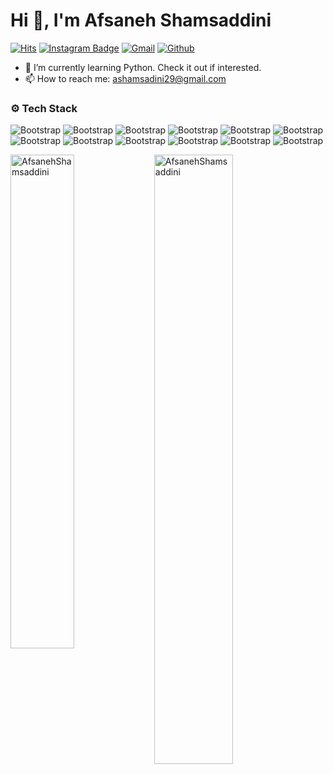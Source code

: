
# Hi 👋, I'm Afsaneh Shamsaddini 

[![Hits](https://hits.seeyoufarm.com/api/count/incr/badge.svg?url=https%3A%2F%2Fgithub.com%2FAfsanehShamsaddini%2FAfsanehShamsaddini&count_bg=%2379C83D&title_bg=%23555555&icon=&icon_color=%23E7E7E7&title=Profile+Views&edge_flat=false)](https://hits.seeyoufarm.com)
[![Instagram Badge](https://img.shields.io/badge/-Instagram-purple?logo=instagram&logoColor=white&link=https://instagram.com/afsaneh.sha29/)](https://www.instagram.com/afsaneh.sha29)
[![Gmail](https://img.shields.io/badge/-Gmail-c14438?style=flat&logo=Gmail&logoColor=white)](mailto:ashamsadini29@gmail.com)
[![Github](https://img.shields.io/github/followers/AfsanehShamsaddini?label=Follow&style=social)](https://github.com/AfsanehShamsaddini)

- 🤔 I’m currently learning  Python. Check it out if interested.
- 📫 How to reach me: ashamsadini29@gmail.com



### ⚙️ Tech Stack

![Bootstrap](https://img.shields.io/badge/-Python-05122A?style=flat-square&logo=Python&color=353535) ![Bootstrap](https://img.shields.io/badge/-MySQL-05122A?style=flat-square&logo=MySQL&color=353535) ![Bootstrap](https://img.shields.io/badge/-Sqlite-05122A?style=flat-square&logo=Sqlite&color=353535) ![Bootstrap](https://img.shields.io/badge/-QT-05122A?style=flat-square&logo=QT&color=353535) ![Bootstrap](https://img.shields.io/badge/-Pandas-05122A?style=flat-square&logo=Pandas&color=353535) ![Bootstrap](https://img.shields.io/badge/-Numpy-05122A?style=flat-square&logo=Numpy&color=353535) ![Bootstrap](https://img.shields.io/badge/-Matplotlib-05122A?style=flat-square&logo=Matplotlib&color=353535) ![Bootstrap](https://img.shields.io/badge/-Opencv-05122A?style=flat-square&logo=Opencv&color=353535) ![Bootstrap](https://img.shields.io/badge/-Javascript-05122A?style=flat-square&logo=Javascript&color=353535) ![Bootstrap](https://img.shields.io/badge/-Css3-05122A?style=flat-square&logo=Css3&color=353535) ![Bootstrap](https://img.shields.io/badge/-HTML5-05122A?style=flat-square&logo=HTML5&color=353535) ![Bootstrap](https://img.shields.io/badge/-Visual%20Studio%20Code-05122A?style=flat-square&logo=Visual-Studio-Code&color=353535)

<div>
  <img width="45%" align="left" src="https://github-readme-stats.vercel.app/api/top-langs?username=AfsanehShamsaddini&show_icons=true&locale=en&layout=compact" alt="AfsanehShamsaddini" />
  <img width="50%"  src="https://github-readme-streak-stats.herokuapp.com/?user=AfsanehShamsaddini&" alt="AfsanehShamsaddini" />
</div>
